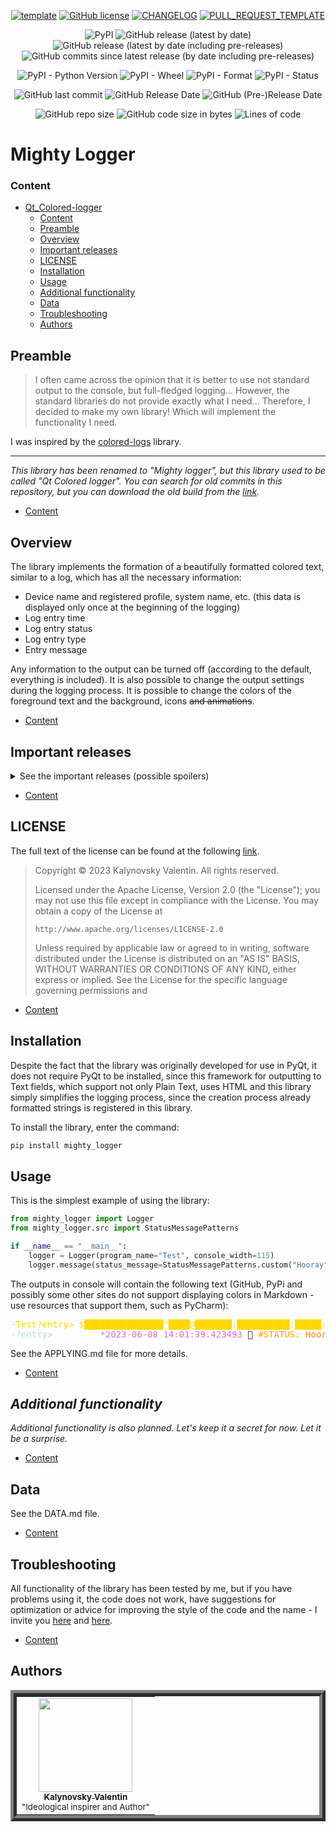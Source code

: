 <div align="center">

[![template](https://img.shields.io/badge/Repository-template-darkred?style=for-the-badge)](https://github.com/Nakama3942/template_rep)
[![GitHub license](https://img.shields.io/github/license/Nakama3942/mighty_logger?color=gold&style=for-the-badge)](https://github.com/Nakama3942/mighty_logger/blob/master/LICENSE)
[![CHANGELOG](https://img.shields.io/badge/here-CHANGELOG-yellow?style=for-the-badge)](https://github.com/Nakama3942/mighty_logger/blob/master/CHANGELOG.md)
[![PULL_REQUEST_TEMPLATE](https://img.shields.io/badge/here-PULL_REQUEST_TEMPLATE-orange?style=for-the-badge)](https://github.com/Nakama3942/mighty_logger/blob/master/.github/PULL_REQUEST_TEMPLATE.md)

![PyPI](https://img.shields.io/pypi/v/mighty-logger?color=yellow&logo=pypi&logoColor=white&style=for-the-badge)
![GitHub release (latest by date)](https://img.shields.io/github/v/release/Nakama3942/mighty_logger?label=latest%20release&logo=github&style=for-the-badge)
![GitHub release (latest by date including pre-releases)](https://img.shields.io/github/v/release/Nakama3942/mighty_logger?color=orange&include_prereleases&label=latest%20pre-release&logo=github&style=for-the-badge)
![GitHub commits since latest release (by date including pre-releases)](https://img.shields.io/github/commits-since/Nakama3942/mighty_logger/v0.5.0?include_prereleases&style=for-the-badge)

![PyPI - Python Version](https://img.shields.io/pypi/pyversions/mighty-logger?style=for-the-badge)
![PyPI - Wheel](https://img.shields.io/pypi/wheel/mighty-logger?style=for-the-badge)
![PyPI - Format](https://img.shields.io/pypi/format/mighty-logger?label=PyPI%20format&style=for-the-badge)
![PyPI - Status](https://img.shields.io/pypi/status/mighty-logger?label=PyPI%20status&style=for-the-badge)

![GitHub last commit](https://img.shields.io/github/last-commit/Nakama3942/mighty_logger?style=for-the-badge)
![GitHub Release Date](https://img.shields.io/github/release-date/Nakama3942/mighty_logger?style=for-the-badge)
![GitHub (Pre-)Release Date](https://img.shields.io/github/release-date-pre/Nakama3942/mighty_logger?label=%28pre-%29release%20date&style=for-the-badge)

![GitHub repo size](https://img.shields.io/github/repo-size/Nakama3942/mighty_logger?color=darkgreen&style=for-the-badge)
![GitHub code size in bytes](https://img.shields.io/github/languages/code-size/Nakama3942/mighty_logger?color=darkgreen&style=for-the-badge)
![Lines of code](https://img.shields.io/tokei/lines/github/Nakama3942/mighty_logger?style=for-the-badge)

</div>

# Mighty Logger

### Content

- [Qt_Сolored-logger](#mighty-logger)
  - [Content](#content)
  - [Preamble](#preamble)
  - [Overview](#overview)
  - [Important releases](#important-releases)
  - [LICENSE](#license)
  - [Installation](#installation)
  - [Usage](#usage)
  - [Additional functionality](#additional-functionality)
  - [Data](#data)
  - [Troubleshooting](#troubleshooting)
  - [Authors](#authors)

## Preamble

<!--
This library it was renamed to "Mighty logger" but before this library named is "Qt Colored logger". Old commits may search in this repository, but download old build may on next link: https://pypi.org/project/qt-colored-logger/ .
-->

> I often came across the opinion that it is better to use not standard output to the console, but full-fledged logging... However, the standard libraries do not provide exactly what I need... Therefore, I decided to make my own library! Which will implement the functionality I need.

I was inspired by the [colored-logs](https://pypi.org/project/colored-logs/) library.

---

*This library has been renamed to "Mighty logger", but this library used to be called "Qt Colored logger". You can search for old commits in this repository, but you can download the old build from the [link](https://pypi.org/project/qt-colored-logger/).*

- [Content](#content)

## Overview

The library implements the formation of a beautifully formatted colored text, similar to a log, which has all the necessary information:

- Device name and registered profile, system name, etc. (this data is displayed only once at the beginning of the logging)
- Log entry time
- Log entry status
- Log entry type
- Entry message

Any information to the output can be turned off (according to the default, everything is included). It is also possible to change the output settings during the logging process. It is possible to change the colors of the foreground text and the background, icons ~~and animations~~.

- [Content](#content)

## Important releases

<details><summary>See the important releases (possible spoilers)</summary>

- [x] v0.0.1 - Alpha-release (the very first version of the simplest Logger has been published)
- [x] v0.0.2 - Little update (added multiple entry types and colors)
- [x] v0.0.3 - Types update (added even more multiple entry types and colors)
- [x] v0.0.4 - Color update (added the entire X11 color table and reworked the color system)
- [x] v0.1.0 - First official release (complete basic HTML logger)
- [x] v0.2.0 - Structural update (added basic console logger with HTML base)
- [x] v0.3.0 - Background update (added background for log entries)
- [x] v0.4.0 - Buffer update (added text buffer)
- [x] v0.5.0 - Unifying update (console and HTML are combined into one class)
- [x] v0.5.1 - Hints update (added status message templates and hint symbols (icons) near log entries status)
- [x] v0.6.0 - Progress update (added start of some log entries in threads (process))
- [x] v0.6.1 - Animation update (added animations in processes)
- [ ] v0.7.0 - "Buffer improvement" update (added buffer clearing and loading)
- [ ] v0.7.1 - Conversion update (added conversion from Console type to HTML and vice versa)
- [ ] v0.7.2 - Search update (added search by log entry types)
- [ ] v0.8.0 - Export update (added conversion to different types, such as csv, pdf, etc.)
- [ ] v0.9.0 - Extension update (made wheel format and instruction of toml)
- [ ] v0.9.1 - Documenting update (all updates since v0.7.0 are documented; updated old documentation; documentation site generation added)
- [ ] v1.0.0 - Completion of logger development (logger development completed)
- [ ] v1.1.0 - Font update (added a class that formats text outside the logger)

</details>

- [Content](#content)

## LICENSE

The full text of the license can be found at the following [link](https://github.com/Nakama3942/mighty_logger/blob/master/LICENSE).

> Copyright © 2023 Kalynovsky Valentin. All rights reserved.
> 
> Licensed under the Apache License, Version 2.0 (the "License");
> you may not use this file except in compliance with the License.
> You may obtain a copy of the License at
> 
>     http://www.apache.org/licenses/LICENSE-2.0
> 
> Unless required by applicable law or agreed to in writing, software
> distributed under the License is distributed on an "AS IS" BASIS,
> WITHOUT WARRANTIES OR CONDITIONS OF ANY KIND, either express or implied.
> See the License for the specific language governing permissions and

- [Content](#content)

## Installation

Despite the fact that the library was originally developed for use in PyQt, it does not require PyQt to be installed, since this framework for outputting to Text fields, which support not only Plain Text, uses HTML and this library simply simplifies the logging process, since the creation process already formatted strings is registered in this library.

To install the library, enter the command:

```sh
pip install mighty_logger
```

## Usage

This is the simplest example of using the library:

```python
from mighty_logger import Logger
from mighty_logger.src import StatusMessagePatterns

if __name__ == "__main__":
	logger = Logger(program_name="Test", console_width=115)
	logger.message(status_message=StatusMessagePatterns.custom("Hooray"), message_text="Hello world!")
```

The outputs in console will contain the following text (GitHub, PyPi and possibly some other sites do not support displaying colors in Markdown - use resources that support them, such as PyCharm):

<pre>
<span style='background-color: #;'><span style='color: #ffd700;'>-Test?entry> $███████████████^████@███████:██████████:█████:█████████:█████</span></span>
<span style='background-color: #;'><span style='color: #b0e0e6;'>-?entry>         </span><span style='color: #da70d6;'>*2023-06-08 14:01:39.423493 </span>💬 <span style='color: #ffa500;'>#STATUS: </span><span style='color: #ff8c00;'>Hooray </span><span style='color: #afeeee;'>@MESSAGE - </span><span style='color: #b0e0e6;'>Hello world!</span></span>
</pre>

See the APPLYING.md file for more details.

- [Content](#content)

## *Additional functionality*

*Additional functionality is also planned. Let's keep it a secret for now. Let it be a surprise.*

- [Content](#content)

## Data

See the DATA.md file.

- [Content](#content)

## Troubleshooting

All functionality of the library has been tested by me, but if you have problems using it, the code does not work, have suggestions for optimization or advice for improving the style of the code and the name - I invite you [here](https://github.com/Nakama3942/mighty_logger/blob/master/CONTRIBUTING.md) and [here](https://github.com/Nakama3942/mighty_logger/blob/master/CODE_OF_CONDUCT.md).

- [Content](#content)

## Authors

<table align="center" style="border-width: 10; border-style: ridge">
	<tr>
		<td align="center"><a href="https://github.com/Nakama3942"><img src="https://avatars.githubusercontent.com/u/73797846?s=400&u=a9b7688ac521d739825d7003a5bd599aab74cb76&v=4" width="150px;" alt=""/><br /><sub><b>Kalynovsky Valentin</b></sub></a><sub><br />"Ideological inspirer and Author"</sub></td>
		<!--<td></td>-->
	</tr>
<!--
	<tr>
		<td></td>
		<td></td>
	</tr>
-->
</table>
